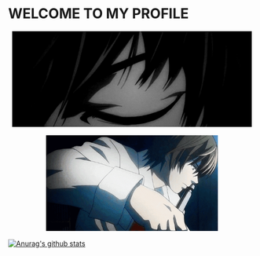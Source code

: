 # WELCOME TO MY PROFILE

<p align="center"><a href="https://github.com/ChebbahMohamedBechir"><img src="hi.gif" height='195' weight='130' alt="Light Yagami">
<p align="center"><a href="https://github.com/ChebbahMohamedBechir"><img src="ki.gif" height='195' weight='190' alt="Light Yagami">  

![Anurag's github stats](https://github-readme-stats.vercel.app/api?username=ChebbahMohamedBechir&show_icons=true&theme=tokyonight)
